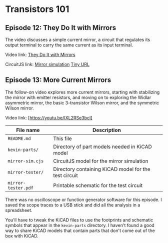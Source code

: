 # Transistors 101
## Episode 12: They Do It with Mirrors

The video discusses a simple current mirror,
a circuit that regulates its output terminal
to carry the same current as its input terminal.

Video link: [They Do It with Mirrors](https://youtu.be/amhCj044Vio)

CircuitJS link: [Mirror simulation](https://www.falstad.com/circuit/circuitjs.html?ctz=CQAgjCAMB0l3BWcMBMcUHYMGZIA4UA2ATmIxEMJCQUmoFMBaMMAKGhAGUBPAW1-oAXAE4BLAMYB1UQBsAzgHsAdgFlRw4QuFQQ2ECl0gAkgoCug6vvDGADiAAsOiADUAOnb0Q6AFWEBDJTlROUEtAFEZXlc5MGiUaOxXYV8AoJDwyOjYmISklMDg0OEIqLl7aPK5eOT-AvTizLLohCyoV2jmdrlILp6suC6AE3oAMz9TGUFovrlO6d6usAHo4bGJqe6uuc35-pnV8cnd2djjmaX90cPBVnsl8AQ0ahQ8B8fqe0cIHn4hMSlZIpVOpNNoeidprBEGAUGBiHcEAgwPZiNgEMR4rMYAgsCwMAhCJB7NhPnh4XsVld1m0IZssdAcRg8QSiST7GTKhdKWtJjTOnTGNiMIQ8IS4UiiKQEJyBnIDtTwfywAhoNhCSzCNg4ZQYR0hTgMChsGSXrDPhgKXKqZNWAAlB54RzsujKx0ObAGOh0ewuz06bGsPzIH0gPBwcBgNWh8PEB4gZhIC7wL3QFGkE1EbBZ5Ek8gwNOkQtFovIZOsADuwboeDAVAurxrVEgrDAGEcZKo+IMxBhodr1iTKaQRiUNnMIAAwqYNPQlDdKz2DBg3UsQ8vHM3tB2QIbq8QqIQCU5B3bQ-uKEft4TXl6HL7-VAGRWz52ntuu1Bn9vGy-Q+zPwA5r+joNueeBhv6z71n2dZwK8i6fpW0EISwboIc2Fioe24Ywv+Ya3hAjDENAwo1sSar2IQxJGnmDJYNgWD2OiuAkKKsF0PKNraLh8GEuAKD-ksAlOPArBATxyDCRJSxHl6UECa8678f+u6IRGbr4RGUaac2SFgGhvYSeh8l4f2Rm9rpym8b6-7GXYyGGXBkmOHocniU5QlfB5kCyZ+3GEP2Sm1v2IEiS2hrgAFVDbsFVD7re5CMPYDIGPczB+tiIAADIKH4gwgM4CiTH4AH0FBUU7k8sU7m6lnVaF9Xns2DEuhV6KpRVqleJ+LXgExVDtX1R5dZBSGIgYg3Ikeg11f1lU2YpTzNgARjB1B8ZGsJaXmrAAB7IL2hKpUarzqg4+iOAA8jYjB+LwNjRFOM5ztEnCiEoADWe2RfgDhkOA+LkLQ3oXZO07CLOGxqBoWhQQgbrOg6TpNewIDSPIyjQ6CAByAAK2M6HoBh6CY479n6Rj2RuOjOIw4CvBAEDY-kaRFCUWScpyLTCMztSsxkpTIlkhBZBaPMs4UAui1kLQxHgSS86kksNILFoxGr+ltFkCzHFy3LXLrOs7DEyxWjyGznEb5ym5xFuLFbiw29aNx3HQJ3tuTxqODgdZo4CmMgloeME+C2TgvqqHMsQopookJvgrbNLZIwKAoKqTGQBi+mQGq2Yi90dHCrgWrIjnPZ4BrsqJ6HepQj5MJwsaPkvGyjyQoyDHSgQxCQAFKCopa1fa3S+qd+y-e9zCA-x-r6yngJeHngv8GfA+IbpQ+AaVsvoYQTv26WQJgVukfnbvIfiNKQpdAfs2oj6Lg3vvEaIo7ufj7wAgz4v4pz93Gfnpv6PzfgYVOEVb7f0wEuZ+UD5qfntGApcTxEEUAireEMFl-RPm3pfZ+EoQE9QwG7fBH4UA4gAdYOS29yEEKIL9CB29rwUGEnQ06slWDaFYReKgXDVIulEow+hyCmEQIQUwwgLCmE0PQfeW8AZ7KdSqoaRadBXKAQBi8OBrZNG30-EAA) [Tiny URL](https://tinyurl.com/2643fer7)

## Episode 13: More Current Mirrors

The follow-on video explores more current mirrors, starting with
stabilizing the mirror with emitter resistors, and moving on to
exploring the Widlar asymmetric mirror, the basic 3-transistor
Wilson mirror, and the symmetric Wilson mirror.

Video link: [https://youtu.be/IXL2RSe3bcI]

| File name           | Description                                           |
| ------------------- | ----------------------------------------------------- |
| `README.md`         | This file                                             |
| `kevin-parts/`      | Directory of part models needed in KiCAD model        |
| `mirror-sim.cjs`    | CircuitJS model for the mirror simulation             |
| `mirror-tester/`    | Directory containing KiCAD model for the test circuit |
| `mirror-tester.pdf` | Printable schematic for the test circuit              |

There was no oscilloscope or function generator software for this episode.
I saved the scope traces to a USB stick and did all the analysis in a
spreadsheet.

You'll have to tweak the KiCAD files to use the footprints and
schematic symbols that appear in the `kevin-parts` directory.
I haven't found a good way to share KiCAD models that contain
parts that don't come out of the box with KiCAD.
